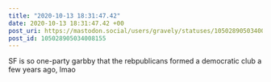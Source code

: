 ```yaml
---
title: "2020-10-13 18:31:47.42"
date: 2020-10-13 18:31:47.42 +00
post_uri: https://mastodon.social/users/gravely/statuses/105028905034008155
post_id: 105028905034008155
---
```

SF is so one-party garbby that the rebpublicans formed a democratic club a few years ago, lmao


